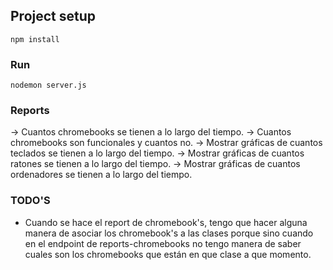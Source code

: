 
## Project setup
```
npm install
```

### Run
```
nodemon server.js
```


### Reports 
-> Cuantos chromebooks se tienen a lo largo del tiempo.
-> Cuantos chromebooks son funcionales y cuantos no.
-> Mostrar gráficas de cuantos teclados se tienen a lo largo del tiempo.
-> Mostrar gráficas de cuantos ratones se tienen a lo largo del tiempo.
-> Mostrar gráficas de cuantos ordenadores se tienen a lo largo del tiempo.


### TODO'S
- Cuando se hace el report de chromebook's, tengo que hacer alguna manera de asociar los chromebook's a las clases porque sino cuando en el endpoint de reports-chromebooks no tengo manera de saber cuales son los chromebooks que están en que clase a que momento.